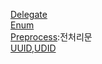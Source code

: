 [Delegate](https://github.com/NORIKIM/ObjC-TIL/blob/master/Delegate.md)</br>
[Enum](https://github.com/NORIKIM/ObjC-TIL/blob/master/Enum.md)</br>
[Preprocess](https://github.com/NORIKIM/ObjC-TIL/blob/master/%EC%A0%84%EC%B2%98%EB%A6%AC%EB%AC%B8.md):전처리문</br>
[UUID,UDID](https://github.com/NORIKIM/ObjC-TIL/blob/master/UUID%26UDID.md)
